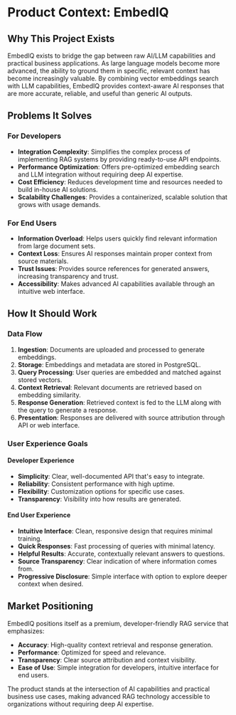 # Product Context: EmbedIQ

## Why This Project Exists

EmbedIQ exists to bridge the gap between raw AI/LLM capabilities and practical business applications. As large language models become more advanced, the ability to ground them in specific, relevant context has become increasingly valuable. By combining vector embeddings search with LLM capabilities, EmbedIQ provides context-aware AI responses that are more accurate, reliable, and useful than generic AI outputs.

## Problems It Solves

### For Developers

- **Integration Complexity**: Simplifies the complex process of implementing RAG systems by providing ready-to-use API endpoints.
- **Performance Optimization**: Offers pre-optimized embedding search and LLM integration without requiring deep AI expertise.
- **Cost Efficiency**: Reduces development time and resources needed to build in-house AI solutions.
- **Scalability Challenges**: Provides a containerized, scalable solution that grows with usage demands.

### For End Users

- **Information Overload**: Helps users quickly find relevant information from large document sets.
- **Context Loss**: Ensures AI responses maintain proper context from source materials.
- **Trust Issues**: Provides source references for generated answers, increasing transparency and trust.
- **Accessibility**: Makes advanced AI capabilities available through an intuitive web interface.

## How It Should Work

### Data Flow

1. **Ingestion**: Documents are uploaded and processed to generate embeddings.
2. **Storage**: Embeddings and metadata are stored in PostgreSQL.
3. **Query Processing**: User queries are embedded and matched against stored vectors.
4. **Context Retrieval**: Relevant documents are retrieved based on embedding similarity.
5. **Response Generation**: Retrieved context is fed to the LLM along with the query to generate a response.
6. **Presentation**: Responses are delivered with source attribution through API or web interface.

### User Experience Goals

#### Developer Experience

- **Simplicity**: Clear, well-documented API that's easy to integrate.
- **Reliability**: Consistent performance with high uptime.
- **Flexibility**: Customization options for specific use cases.
- **Transparency**: Visibility into how results are generated.

#### End User Experience

- **Intuitive Interface**: Clean, responsive design that requires minimal training.
- **Quick Responses**: Fast processing of queries with minimal latency.
- **Helpful Results**: Accurate, contextually relevant answers to questions.
- **Source Transparency**: Clear indication of where information comes from.
- **Progressive Disclosure**: Simple interface with option to explore deeper context when desired.

## Market Positioning

EmbedIQ positions itself as a premium, developer-friendly RAG service that emphasizes:

- **Accuracy**: High-quality context retrieval and response generation.
- **Performance**: Optimized for speed and relevance.
- **Transparency**: Clear source attribution and context visibility.
- **Ease of Use**: Simple integration for developers, intuitive interface for end users.

The product stands at the intersection of AI capabilities and practical business use cases, making advanced RAG technology accessible to organizations without requiring deep AI expertise.
